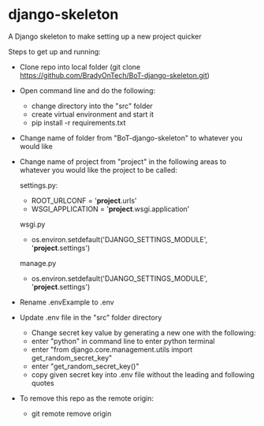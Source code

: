 # django-skeleton
A Django skeleton to make setting up a new project quicker

Steps to get up and running:
 - Clone repo into local folder (git clone https://github.com/BradyOnTech/BoT-django-skeleton.git)
 - Open command line and do the following:
     - change directory into the "src" folder
     - create virtual environment and start it
     - pip install -r requirements.txt
  - Change name of folder from "BoT-django-skeleton" to whatever you would like
  - Change name of project from "project" in the following areas to whatever you would like the project to be called:
  
     settings.py:
     - ROOT_URLCONF = '<strong>project</strong>.urls'
     - WSGI_APPLICATION = '<strong>project</strong>.wsgi.application'
     
     wsgi.py
     - os.environ.setdefault('DJANGO_SETTINGS_MODULE', '<strong>project</strong>.settings')
     
     manage.py
     - os.environ.setdefault('DJANGO_SETTINGS_MODULE', '<strong>project</strong>.settings')
 
 - Rename .envExample to .env   
 - Update .env file in the "src" folder directory
   - Change secret key value by generating a new one with the following:
   - enter "python" in command line to enter python terminal
   - enter "from django.core.management.utils import get_random_secret_key"
   - enter "get_random_secret_key()"
   - copy given secret key into .env file without the leading and following quotes
   
   
 - To remove this repo as the remote origin:
   - git remote remove origin
